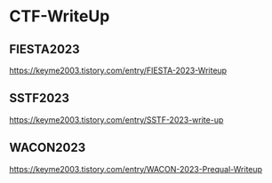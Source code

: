 # CTF-WriteUp

## FIESTA2023
https://keyme2003.tistory.com/entry/FIESTA-2023-Writeup

## SSTF2023
https://keyme2003.tistory.com/entry/SSTF-2023-write-up

## WACON2023
https://keyme2003.tistory.com/entry/WACON-2023-Prequal-Writeup